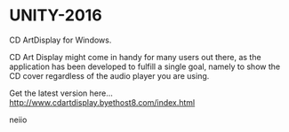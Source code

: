 # UNITY-2016

CD ArtDisplay for Windows.

CD Art Display might come in handy for many users out there, as the application has been developed to fulfill a single goal, namely to show the CD cover regardless of the audio player you are using.

Get the latest version here...
http://www.cdartdisplay.byethost8.com/index.html

neiio
